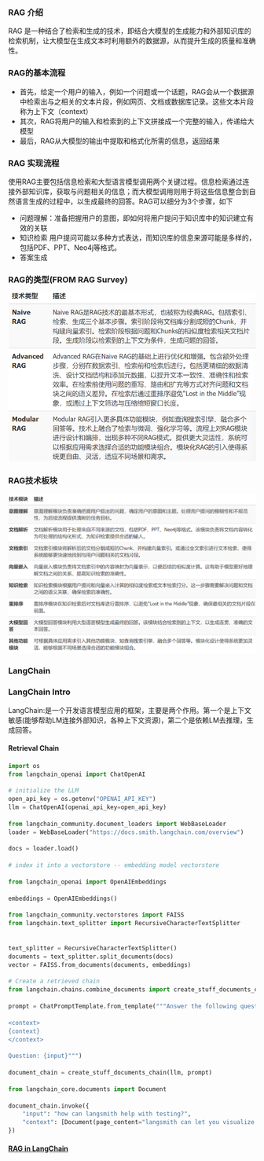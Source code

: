 ### RAG 介绍
RAG 是一种结合了检索和生成的技术，即结合大模型的生成能力和外部知识库的检索机制，让大模型在生成文本时利用额外的数据源，从而提升生成的质量和准确性。

### RAG的基本流程
- 首先，给定一个用户的输入，例如一个问题或一个话题，RAG会从一个数据源中检索出与之相关的文本片段，例如网页、文档或数据库记录。这些文本片段称为上下文（context）
- 其次，RAG将用户的输入和检索到的上下文拼接成一个完整的输入，传递给大模型
- 最后，RAG从大模型的输出中提取和格式化所需的信息，返回结果
### RAG 实现流程
使用RAG主要包括信息检索和大型语言模型调用两个关键过程。信息检索通过连接外部知识库，获取与问题相关的信息；而大模型调用则用于将这些信息整合到自然语言生成的过程中，以生成最终的回答。RAG可以细分为3个步骤，如下
- 问题理解：准备把握用户的意图，即如何将用户提问于知识库中的知识建立有效的关联
- 知识检索 用户提问可能以多种方式表达，而知识库的信息来源可能是多样的，包括PDF、PPT、Neo4j等格式。
- 答案生成

### RAG的类型(FROM RAG Survey)

![RAG Types](imgs/rag_types.png)

### RAG技术板块
![RAG Module](imgs/rag_func_model.png)


### LangChain

### LangChain Intro
LangChain:是一个开发语言模型应用的框架，主要是两个作用。第一个是上下文敏感(能够帮助LM连接外部知识，各种上下文资源)，第二个是依赖LM去推理，生成回答。 

#### Retrieval Chain
```python
import os
from langchain_openai import ChatOpenAI

# initialize the LLM 
open_api_key = os.getenv("OPENAI_API_KEY")
llm = ChatOpenAI(openai_api_key=open_api_key)

from langchain_community.document_loaders import WebBaseLoader
loader = WebBaseLoader("https://docs.smith.langchain.com/overview")

docs = loader.load()

# index it into a vectorstore -- embedding model vectorstore

from langchain_openai import OpenAIEmbeddings

embeddings = OpenAIEmbeddings()

from langchain_community.vectorstores import FAISS
from langchain.text_splitter import RecursiveCharacterTextSplitter


text_splitter = RecursiveCharacterTextSplitter()
documents = text_splitter.split_documents(docs)
vector = FAISS.from_documents(documents, embeddings)

# Create a retrieved chain
from langchain.chains.combine_documents import create_stuff_documents_chain

prompt = ChatPromptTemplate.from_template("""Answer the following question based only on the provided context:

<context>
{context}
</context>

Question: {input}""")

document_chain = create_stuff_documents_chain(llm, prompt)

from langchain_core.documents import Document

document_chain.invoke({
    "input": "how can langsmith help with testing?",
    "context": [Document(page_content="langsmith can let you visualize test results")]
})

```
#### [RAG in LangChain](https://python.langchain.com/docs/expression_language/cookbook/retrieval)





